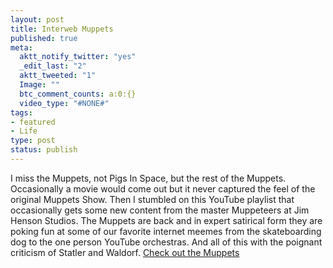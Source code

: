 ```yaml
--- 
layout: post
title: Interweb Muppets
published: true
meta: 
  aktt_notify_twitter: "yes"
  _edit_last: "2"
  aktt_tweeted: "1"
  Image: ""
  btc_comment_counts: a:0:{}
  video_type: "#NONE#"
tags: 
- featured
- Life
type: post
status: publish
---
```

I miss the Muppets, not Pigs In Space, but the rest of the Muppets. Occasionally a movie would come out but it never captured the feel of the original Muppets Show. Then I stumbled on this YouTube playlist that occasionally gets some new content from the master Muppeteers at Jim Henson Studios. The Muppets are back and in expert satirical form they are poking fun at some of our favorite internet meemes from the skateboarding dog to the one person YouTube orchestras. And all of this with the poignant criticism of Statler and Waldorf. [Check out the Muppets](http://www.youtube.com/view_play_list?p=6289F95CD6B8F803)
